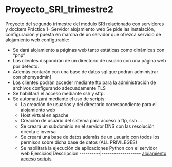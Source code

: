 # Proyecto_SRI_trimestre2
Proyecto del segundo trimestre del modulo SRI relacionado con servidores y dockers
Práctica 1- Servidor alojamiento web
Se pide las instalación, configuración y puesta en marcha de un servidor que ofrezca servicio de alojamiento web configurable:

- Se dará alojamiento a páginas web tanto estáticas como dinámicas con “php”
- Los clientes dispondrán de un directorio de usuario con una página web por defecto.
- Además contarán con una base de datos sql que podrán administrar con phpmyadmin]
- Los clientes podrán acceder mediante ftp para la administración de archivos configurando adecuadamente TLS
- Se habilitará el acceso mediante ssh y sftp.
- Se automatizará mediante el uso de scripts:
  - La creación de usuarios y del directorio correspondiente para el alojamiento web
  - Host virtual en apache
  - Creación de usuario del sistema para acceso a ftp, ssh …
  - Se creará un subdominio en el servidor DNS con las resolución directa e inversa
  - Se creará una base de datos además de un usuario con todos los permisos sobre dicha base de datos (ALL PRIVILEGES)
  - Se habilitará la ejecución de aplicaciones Python con el servidor web 
Ejercicios|Descripcion
----------|-------------------
[alojamiento](/ProyectoSRI2/Alojamiento.md)
[acceso](/ProyectoSRI2/ssh_ftp_tls.md)
[scripts](/ProyectoSRI2/scripts.md)
